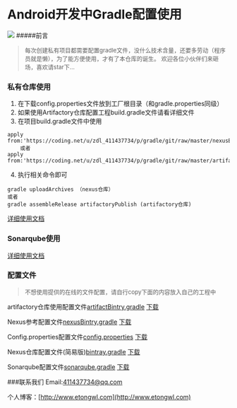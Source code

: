 # Android开发中Gradle配置使用


![](https://img.shields.io/badge/AnroidGradleTools-V1.0.0-green.svg)
#####前言
> <font size="2">每次创建私有项目都需要配置gradle文件，没什么技术含量，还要多劳动（程序员就是懒），为了能方便使用，才有了本仓库的诞生。
> 欢迎各位小伙伴们来砸场，喜欢请star下...</font>

### 私有仓库使用
1. 在下载config.properties文件放到工厂根目录（和gradle.properties同级）
2. 如果使用Artifactory仓库配置工程build.gradle文件请看详细文件
3. 在项目build.gradle文件中使用

```
apply from:'https://coding.net/u/zdl_411437734/p/gradle/git/raw/master/nexusBintry.gradle'
    或者
apply from:'https://coding.net/u/zdl_411437734/p/gradle/git/raw/master/artifactBintry.gradle'
```
4. 执行相关命令即可
    
```
gradle uploadArchives （nexus仓库）
或者
gradle assembleRelease artifactoryPublish (artifactory仓库)

```

[详细使用文档](https://coding.net/u/zdl_411437734/p/gradle/git/blob/master/Maven.md)

### Sonarqube使用
[详细使用文档](https://coding.net/u/zdl_411437734/p/gradle/git/blob/master/SONARQUBE.md)

### 配置文件
><font size="2">不想使用提供的在线的文件配置，请自行copy下面的内容放入自己的工程中 </font>
>

artifactory仓库使用配置文件[artifactBintry.gradle](https://coding.net/u/zdl_411437734/p/gradle/git/raw/master/artifactBintry.gradle)  [下载](http://zdl_411437734.coding.me/gradle/artifactBintry.gradle)


Nexus参考配置文件[nexusBintry.gradle](https://coding.net/u/zdl_411437734/p/gradle/git/raw/master/nexusBintry.gradle)  [下载](http://zdl_411437734.coding.me/gradle/nexusBintry.gradle)


Config.properties配置文件[config.properties](https://coding.net/u/zdl_411437734/p/gradle/git/raw/master/config.properties)  [下载](http://zdl_411437734.coding.me/gradle/config.properties)


Nexus仓库配置文件(简易版)[bintray.gradle](https://coding.net/u/zdl_411437734/p/gradle/git/raw/master/bintray.gradle)  [下载](http://zdl_411437734.coding.me/gradle/bintray.gradle)


Sonarqube配置文件[sonarqube.gradle](https://coding.net/u/zdl_411437734/p/gradle/git/raw/master/sonarqube.gradle)  [下载](http://zdl_411437734.coding.me/gradle/sonarqube.gradle)



###联系我们
Email:411437734@qq.com

个人博客：[http://www.etongwl.com](http://www.etongwl.com)



